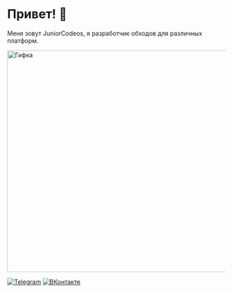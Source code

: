 # Привет! 👋
Меня зовут JuniorCodeos, я разработчик обходов для различных платформ. 

<img src="[https://steamuserimages-a.akamaihd.net/ugc/930428699254564693/FFA99C866B4EA6BC93D1B9664083DEB6BA1E3386/?imw=512&amp;imh=288&amp;ima=fit&amp;impolicy=Letterbox&amp;imcolor=%23000000&amp;letterbox=true](https://steamuserimages-a.akamaihd.net/ugc/958603887331757558/D1E9FAB08630AFD6CB06EE7B719338B00BCEACBC/?imw=512&imh=219&ima=fit&impolicy=Letterbox&imcolor=%23000000&letterbox=true)" alt="Гифка" width="512">

[![Telegram](https://img.shields.io/badge/Telegram-2CA5E0?style=for-the-badge&logo=telegram&logoColor=white)](https://t.me/juniorcodeos)
[![ВКонтакте](https://img.shields.io/badge/ВКонтакте-0077FF?style=for-the-badge&logo=vk&logoColor=white)](https://vk.com/your_vk_link)
